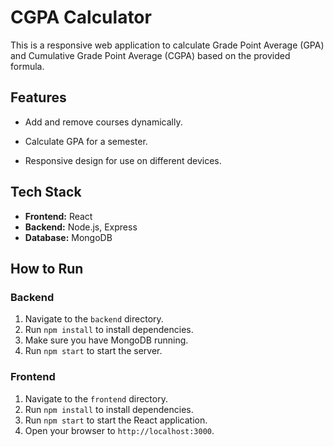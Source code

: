 # CGPA Calculator

This is a responsive web application to calculate Grade Point Average (GPA) and Cumulative Grade Point Average (CGPA) based on the provided formula.

## Features

- Add and remove courses dynamically.
- Calculate GPA for a semester.
 
- Responsive design for use on different devices.

## Tech Stack

- **Frontend:** React
- **Backend:** Node.js, Express
- **Database:** MongoDB

## How to Run

### Backend
1. Navigate to the `backend` directory.
2. Run `npm install` to install dependencies.
3. Make sure you have MongoDB running.
4. Run `npm start` to start the server.

### Frontend
1. Navigate to the `frontend` directory.
2. Run `npm install` to install dependencies.
3. Run `npm start` to start the React application.
4. Open your browser to `http://localhost:3000`.
